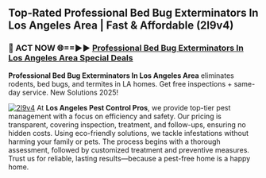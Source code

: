 ## Top-Rated Professional Bed Bug Exterminators In Los Angeles Area | Fast & Affordable (2l9v4)

<h3>🐜 ACT NOW 🌐==►► <a href="https://tinyurl.com/yc7vsfwc" rel="nofollow">Professional Bed Bug Exterminators In Los Angeles Area Special Deals</a></h3>

**Professional Bed Bug Exterminators In Los Angeles Area** eliminates rodents, bed bugs, and termites in LA homes. Get free inspections + same-day service. New Solutions 2025!

[![2l9v4](https://i.imgur.com/1VzRXn8.jpeg)](https://tinyurl.com/yc7vsfwc)
At **Los Angeles Pest Control Pros**, we provide top-tier pest management with a focus on efficiency and safety. Our pricing is transparent, covering inspection, treatment, and follow-ups, ensuring no hidden costs. Using eco-friendly solutions, we tackle infestations without harming your family or pets. The process begins with a thorough assessment, followed by customized treatment and preventive measures. Trust us for reliable, lasting results—because a pest-free home is a happy home.